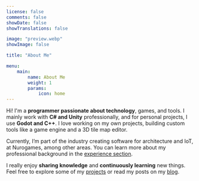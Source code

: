 ```yaml
---
license: false
comments: false
showDate: false
showTranslations: false

image: "preview.webp"
showImage: false

title: "About Me"

menu:
    main:
        name: About Me
        weight: 1
        params:
            icon: home
---
```


Hi! I'm a **programmer passionate about technology**, games, and tools. I mainly work with **C# and Unity** professionally, and for personal projects, I use **Godot and C++**. I love working on my own projects, building custom tools like a game engine and a 3D tile map editor.

Currently, I’m part of the industry creating software for architecture and IoT, at Nurogames, among other areas. You can learn more about my professional background in the [experience section](resume).

I really enjoy **sharing knowledge** and **continuously learning** new things. Feel free to explore some of my [projects](projects) or read my posts on my [blog](blog).
